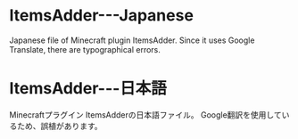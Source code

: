 # ItemsAdder---Japanese
Japanese file of Minecraft plugin ItemsAdder. Since it uses Google Translate, there are typographical errors.

# ItemsAdder---日本語
Minecraftプラグイン ItemsAdderの日本語ファイル。 Google翻訳を使用しているため、誤植があります。
